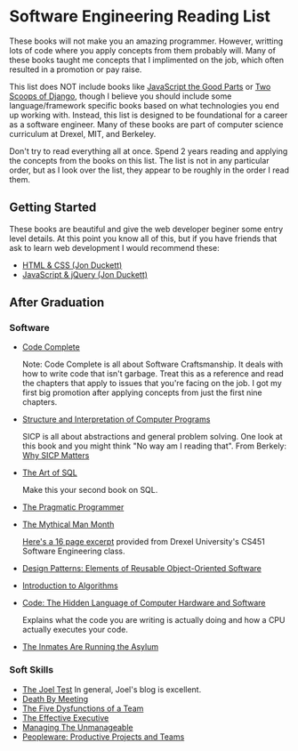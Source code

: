 # Software Engineering Reading List

These books will not make you an amazing programmer. However, writting lots of code where you apply concepts from them probably will. Many of these books taught me concepts that I implimented on the job, which often resulted in a promotion or pay raise.

This list does NOT include books like [JavaScript the Good Parts](http://shop.oreilly.com/product/9780596517748.do) or [Two Scoops of Django](https://www.amazon.com/Two-Scoops-Django-Best-Practices/dp/0981467342), though I believe you should include some language/framework specific books based on what technologies you end up working with. Instead, this list is designed to be foundational for a career as a software engineer. Many of these books are part of computer science curriculum at Drexel, MIT, and Berkeley.

Don't try to read everything all at once. Spend 2 years reading and applying the concepts from the books on this list. The list is not in any particular order, but as I look over the list, they appear to be roughly in the order I read them.

## Getting Started

These books are beautiful and give the web developer beginer some entry level details. At this point you know all of this, but if you have friends that ask to learn web development I would recommend these:

 * [HTML & CSS (Jon Duckett)](https://www.amazon.com/HTML-CSS-Design-Build-Websites/dp/1118008189)
 * [JavaScript & jQuery (Jon Duckett)](https://www.amazon.com/JavaScript-JQuery-Interactive-Front-End-Development/dp/1118531647/ref=pd_lpo_sbs_14_t_1?_encoding=UTF8&psc=1&refRID=FC4GCT5K43083FZKY136)

## After Graduation

### Software

 * [Code Complete](https://www.amazon.com/Code-Complete-Practical-Handbook-Construction/dp/0735619670)  

	Note: Code Complete is all about Software Craftsmanship. It deals with how to write code that isn't garbage. Treat this as a reference and read the chapters that apply to issues that you're facing on the job. I got my first big promotion after applying concepts from just the first nine chapters.
 	
 * [Structure and Interpretation of Computer Programs](https://mitpress.mit.edu/sicp/full-text/book/book.html)  
 	
 	SICP is all about abstractions and general problem solving. One look at this book and you might think "No way am I reading that". From Berkely: [Why SICP Matters](https://people.eecs.berkeley.edu/~bh/sicp.html)
 	
 * [The Art of SQL](https://www.amazon.com/Art-SQL-Stephane-Faroult/dp/0596008945)  

 	Make this your second book on SQL.

 * [The Pragmatic Programmer](https://www.amazon.com/Pragmatic-Programmer-Journeyman-Master/dp/020161622X)

 * [The Mythical Man Month](https://github.com/tiy-greenville-front-end-fall-2016/overview/tree/master/assets/MythicalManMonth.pdf)
 
 	[Here's a 16 page excerpt](MythicalManMonth.pdf) provided from Drexel University's CS451 Software Engineering class.
 
 * [Design Patterns: Elements of Reusable Object-Oriented Software](https://www.amazon.com/Design-Patterns-Elements-Reusable-Object-Oriented/dp/0201633612)
 
 * [Introduction to Algorithms](https://www.amazon.com/Introduction-Algorithms-3rd-MIT-Press/dp/0262033844)
 
 * [Code: The Hidden Language of Computer Hardware and Software](https://www.amazon.com/Code-Language-Computer-Hardware-Software/dp/0735611319)
 
 	Explains what the code you are writing is actually doing and how a CPU actually executes your code.
 
 * [The Inmates Are Running the Asylum](https://www.amazon.com/Inmates-Are-Running-Asylum-Products/dp/0672326140)
 

### Soft Skills

 * [The Joel Test](https://www.joelonsoftware.com/2000/08/09/the-joel-test-12-steps-to-better-code/) In general, Joel's blog is excellent.
 * [Death By Meeting](https://www.amazon.com/Death-Meeting-Leadership-Solving-Business/dp/0787968056)
 * [The Five Dysfunctions of a Team](https://www.amazon.com/Five-Dysfunctions-Team-Leadership-Fable/dp/0787960756/ref=pd_lpo_sbs_14_img_0?_encoding=UTF8&psc=1&refRID=QCSQEZBR0AEYNH4HY69Y)
 * [The Effective Executive](https://www.amazon.com/Effective-Executive-Definitive-Harperbusiness-Essentials/dp/0060833459/ref=pd_lpo_sbs_14_img_0?_encoding=UTF8&psc=1&refRID=GCZ4A806EVYZ2MQ54W32)
 * [Managing The Unmanageable](https://www.amazon.com/Managing-Unmanageable-Insights-Software-People/dp/032182203X)
 * [Peopleware: Productive Projects and Teams](https://www.amazon.com/Peopleware-Productive-Projects-Teams-Second/dp/0932633439)